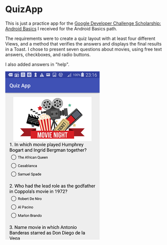 # QuizApp

This is just a practice app for the <a href="https://www.udacity.com/google-scholarships">Google Developer Challenge Scholarship: Android Basics</a> I received for the Android Basics path. 

The requirements were to create a quiz layout with at least four different Views, and a method that verifies the answers and displays the final results in a Toast. I chose to present seven questions about movies, using free text answers, checkboxes, and radio buttons.

I also added answers in "help".

![alt text](https://raw.githubusercontent.com/AleksandraWozniak/QuizApp/master/Screenshot_2017-12-30-23-16-39.png)
